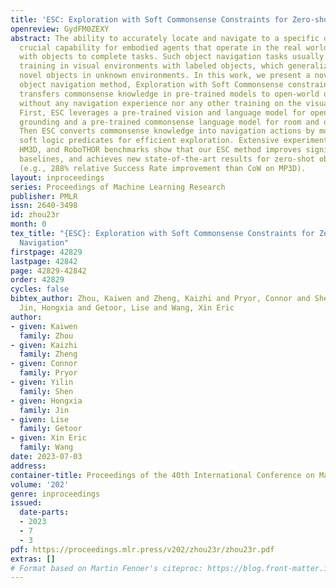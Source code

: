 ```yaml
---
title: 'ESC: Exploration with Soft Commonsense Constraints for Zero-shot Object Navigation'
openreview: GydFM0ZEXY
abstract: The ability to accurately locate and navigate to a specific object is a
  crucial capability for embodied agents that operate in the real world and interact
  with objects to complete tasks. Such object navigation tasks usually require large-scale
  training in visual environments with labeled objects, which generalizes poorly to
  novel objects in unknown environments. In this work, we present a novel zero-shot
  object navigation method, Exploration with Soft Commonsense constraints (ESC), that
  transfers commonsense knowledge in pre-trained models to open-world object navigation
  without any navigation experience nor any other training on the visual environments.
  First, ESC leverages a pre-trained vision and language model for open-world prompt-based
  grounding and a pre-trained commonsense language model for room and object reasoning.
  Then ESC converts commonsense knowledge into navigation actions by modeling it as
  soft logic predicates for efficient exploration. Extensive experiments on MP3D,
  HM3D, and RoboTHOR benchmarks show that our ESC method improves significantly over
  baselines, and achieves new state-of-the-art results for zero-shot object navigation
  (e.g., 288% relative Success Rate improvement than CoW on MP3D).
layout: inproceedings
series: Proceedings of Machine Learning Research
publisher: PMLR
issn: 2640-3498
id: zhou23r
month: 0
tex_title: "{ESC}: Exploration with Soft Commonsense Constraints for Zero-shot Object
  Navigation"
firstpage: 42829
lastpage: 42842
page: 42829-42842
order: 42829
cycles: false
bibtex_author: Zhou, Kaiwen and Zheng, Kaizhi and Pryor, Connor and Shen, Yilin and
  Jin, Hongxia and Getoor, Lise and Wang, Xin Eric
author:
- given: Kaiwen
  family: Zhou
- given: Kaizhi
  family: Zheng
- given: Connor
  family: Pryor
- given: Yilin
  family: Shen
- given: Hongxia
  family: Jin
- given: Lise
  family: Getoor
- given: Xin Eric
  family: Wang
date: 2023-07-03
address: 
container-title: Proceedings of the 40th International Conference on Machine Learning
volume: '202'
genre: inproceedings
issued:
  date-parts:
  - 2023
  - 7
  - 3
pdf: https://proceedings.mlr.press/v202/zhou23r/zhou23r.pdf
extras: []
# Format based on Martin Fenner's citeproc: https://blog.front-matter.io/posts/citeproc-yaml-for-bibliographies/
---
```

